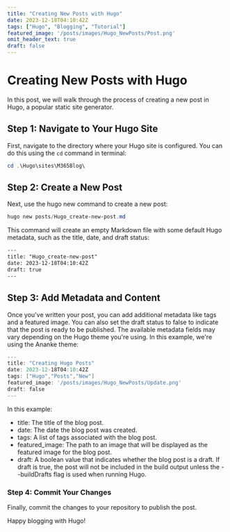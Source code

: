 ```yaml
---
title: "Creating New Posts with Hugo"
date: 2023-12-18T04:10:42Z
tags: ["Hugo", "Blogging", "Tutorial"]
featured_image: '/posts/images/Hugo_NewPosts/Post.png'
omit_header_text: true
draft: false
---
```


# Creating New Posts with Hugo

In this post, we will walk through the process of creating a new post in Hugo, a popular static site generator.

## Step 1: Navigate to Your Hugo Site

First, navigate to the directory where your Hugo site is configured. You can do this using the `cd` command in terminal:

``` PowerShell
cd .\Hugo\sites\M365Blog\
```

## Step 2: Create a New Post

Next, use the hugo new command to create a new post:

```powershell
hugo new posts/Hugo_create-new-post.md
```

This command will create an empty Markdown file with some default Hugo metadata, such as the title, date, and draft status:

```HTML
---
title: "Hugo_create-new-post"
date: 2023-12-18T04:10:42Z
draft: true
---
```

## Step 3: Add Metadata and Content
Once you've written your post, you can add additional metadata like tags and a featured image. You can also set the draft status to false to indicate that the post is ready to be published. The available metadata fields may vary depending on the Hugo theme you're using. In this example, we're using the Ananke theme:

```PowerShell
---
title: "Creating Hugo Posts"
date: 2023-12-18T04:10:42Z
tags: ["Hugo","Posts","New"]
featured_image: '/posts/images/Hugo_NewPosts/Update.png'
draft: false
---
```


In this example:

* title: The title of the blog post.
* date: The date the blog post was created.
* tags: A list of tags associated with the blog post.
* featured_image: The path to an image that will be displayed as the featured image for the blog post.
* draft: A boolean value that indicates whether the blog post is a draft. If draft is true, the post will not be included in the build output unless the --buildDrafts flag is used when running Hugo.

### Step 4: Commit Your Changes

Finally, commit the changes to your repository to publish the post.

Happy blogging with Hugo!